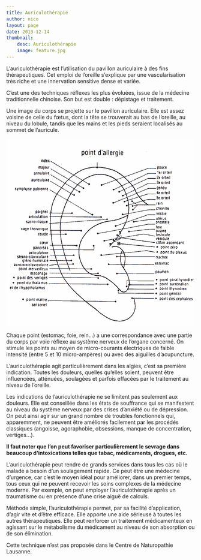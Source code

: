```yaml
---
title: Auriculothérapie
author: nico
layout: page
date: 2013-12-14
thumbnail:
    desc: Auriculothérapie
    image: feature.jpg
---
```


L’auriculothérapie est l’utilisation du pavillon auriculaire à des fins thérapeutiques. Cet emploi de l’oreille s’explique par une vascularisation très riche et une innervation sensitive dense et variée.

C’est une des techniques réflexes les plus évoluées, issue de la médecine traditionnelle chinoise. Son but est double : dépistage et traitement.

Une image du corps se projette sur le pavillon auriculaire. Elle est assez voisine de celle du fœtus, dont la tête se trouverait au bas de l’oreille, au niveau du lobule, tandis que les mains et les pieds seraient localisés au sommet de l’auricule.

<img class="aligncenter size-full wp-image-339" alt="oreille_ponts" src="./images/oreille_ponts.gif" width="500" height="500" />

Chaque point (estomac, foie, rein…) a une correspondance avec une partie du corps par voie réflexe au système nerveux de l’organe concerné. On stimule les points au moyen de micro-courants électriques de faible intensité (entre 5 et 10 micro-ampères) ou avec des aiguilles d’acupuncture.

L’auriculothérapie agit particulièrement dans les algies, c’est sa première indication. Toutes les douleurs, quelles qu’elles soient, peuvent être influencées, atténuées, soulagées et parfois effacées par le traitement au niveau de l’oreille.

Les indications de l’auriculothérapie ne se limitent pas seulement aux douleurs. Elle est conseillée dans les états de souffrance qui se manifestent au niveau du système nerveux par des crises d’anxiété ou de dépression. On peut ainsi agir sur un grand nombre de troubles fonctionnels qui, apparemment, ne peuvent être améliorés facilement par les procédés classiques (angoisse, agoraphobie, obsessions, manque de concentration, vertiges...).

**Il faut noter que l’on peut favoriser particulièrement le sevrage dans beaucoup d’intoxications telles que tabac, médicaments, drogues, etc.**

L’auriculothérapie peut rendre de grands services dans tous les cas où le malade a besoin d’un soulagement rapide. Ce peut être une médecine d’urgence, car c’est le moyen idéal pour améliorer, dans un premier temps, tous ceux qui ne peuvent recevoir les soins complexes de la médecine moderne. Par exemple, on peut employer l’auriculothérapie après un traumatisme ou en présence d’une crise aiguë de calculs.

Méthode simple, l’auriculothérapie permet, par sa facilité d’application, d’agir vite et d’être efficace. Elle apporte une aide sérieuse à toutes les autres thérapeutiques. Elle peut renforcer un traitement médicamenteux en agissant sur le métabolisme du médicament au niveau de son absorption ou de son élimination.

Cette technique n’est pas proposée dans le Centre de Naturopathie Lausanne.
